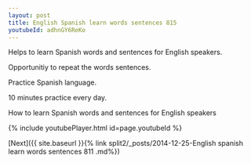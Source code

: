```yaml
---
layout: post
title: English Spanish learn words sentences 815 
youtubeId: adhnGY6ReKo
---
```

 
 
Helps to learn Spanish words and sentences for English speakers.

Opportunitiy to repeat the words sentences. 

Practice Spanish language. 
 
10 minutes practice every day. 
 
How to learn Spanish words and sentences for English speakers 
 
{% include youtubePlayer.html id=page.youtubeId %}
 
 
[Next]({{ site.baseurl }}{% link  split2/_posts/2014-12-25-English spanish learn words sentences 811 .md%})
 
